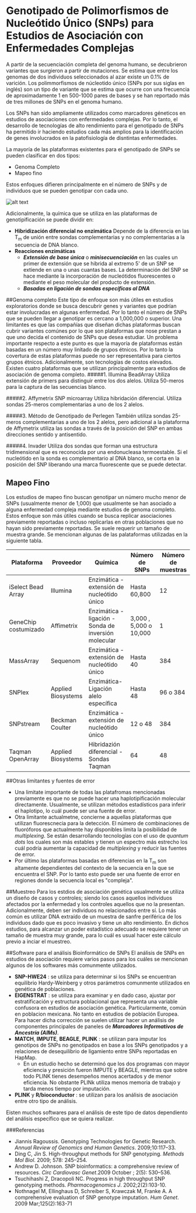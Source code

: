 Genotipado de Polimorfismos de Nucleótido Único (SNPs) para Estudios de Asociación con Enfermedades Complejas
===

A partir de la secuenciación completa del genoma humano, se decubrieron variantes que surgieron a partir de mutaciones. Se estima que entre los genomas de dos individuos seleccionados al azar existe un 0.1% de varición. Los polimmorfismos de núcleotido único (SNPs por sus siglas en inglés) son un tipo de variante que se estima que ocurre con una frecuencia de aproximadamente 1 en 500-1000 pares de bases y se han reportado más de tres millones de SNPs en el genoma humano.

Los SNPs han sido ampliamente utilizados como marcadores géneticos en estudios de asociaciones con enfermedades complejas. Por lo tanto, el desarrollo de tecnologías de alto rendimiento para el genotipado de SNPs ha permitido ir haciendo estudios cada más amplios para la identificación de genes involucrados en la patofisiología de disntintas enfermedades. 

La mayoría de las plataformas existentes para el genotipado de SNPs se pueden clasificar en dos tipos:
- Genoma Completo
- Mapeo fino

Estos enfoques difieren principalmente en el número de SNPs y de individuos que se pueden genotipar con cada uno.

![alt text](https://media.springernature.com/original/springer-static/image/chp%3A10.1007%2F978-1-60327-411-1_16/MediaObjects/978-1-60327-411-1_16_Fig1_HTML.gif "Número de SNPs y de muestras que se pueden genotipar utilizando distintas plataformas")

Adicionalmente, la química que se utiliza en las plataformas de genotipificación se puede dividir en:
- **Hibridización diferencial no enzimática**
Depende de la diferencia en las T<sub>m</sub> de unión entre sondas complementarias y no complementarias a la secuencia de DNA blanco.
- **Reacciones enzimáticas**
	- ***Extensión de base única*** o ***minisecuenciación*** en las cuales un primer de extensión que se hibrida al extremo 5' de un SNP se extiende en una o unas cuantas bases. La determinación del SNP se hace mediante la incorporación de nucleótidos fluorescentes o mediante el peso molecular del producto de extensión.
	- ***Basadas en ligación de sondas específicas al DNA***  

##Genoma completo
Este tipo de enfoque son más útiles en estudios exploratorios donde se busca descubrir genes y variantes que podrían estar involucradas en algunas enfermedad. Por lo tanto el número de SNPs que se pueden llegar a genotipar es cercano a 1,000,000 o superior.
Una limitantes es que las compañías que diseñan dichas plataformas buscan cubrir variantes comúnes por lo que son plataformas que nose prestan a que uno decida el contenido de SNPs que desea estudiar. Un problema importante respecto a este punto es que la mayoría de plataformas están basadas en un número muy linitado de grupos étnicos. Por lo tanto la covertura de estas plataformas puede no ser representativa para ciertos grupos étnicos. Adicionalmente, son tecnologías de costos elevados.
Existen cuatro plataformas que se utilizan principalmente para estudios de asociación de genoma completo.
#####1. Illumina BeadArray
Utiliza extensión de primers para distinguir entre los dos alelos.
Utiliza 50-meros para la captura de las secuencias blanco.

#####2. Affymetrix SNP microarray
Utiliza hibridación diferencial.
Utiliza sondas 25-meros complementarias a uno de los 2 alelos.

#####3. Método de Genotipado de Perlegen
También utiliza sondas 25-meros complementarias a uno de los 2 alelos, pero adicional a la plataforma de Affymetrix utiliza las sondas a través de la posición del SNP en ambas direcciones sentido y antisentido.

#####4. Invader
Utiliza dos sondas que forman una estructura tridimensional que es reconocida por una endonucleasa termoestable. Si el nucleótido en la sonda es complementario al DNA blanco, se corta en la posición del SNP liberando una marca fluorescente que se puede detectar. 

## Mapeo Fino
Los estudios de mapeo fino buscan genotipar un número mucho menor de SNPs (usualmente menor de 1,000) que usualmente se han asociado a alguna enfermedad compleja mediante estudios de genoma completo. Estos enfoque son más útiles cuando se busca replicar asociaciones previamente reportadas o incluso replicarlas en otras poblaciones que no hayan sido previamente reportadas. Se suele requerir un tamaño de muestra grande. Se mencionan algunas de las palataformas utilizadas en la siguiente tabla. 

|Plataforma|Proveedor|Química|Número de SNPs|Número de muestras|
|----------|---------|-------|--------------|------------------|
|iSelect Bead Array|Illumina|Enzimática - extensión de nucleótido único|Hasta 60,800|12|
|GeneChip costumizado|Affimetrix|Enzimática - ligación - Sonda de inversión molecular|3,000 , 5,000 o 10,000|1|
|MassArray|Sequenom|Enzimática - extensión de nucleótido único|Hasta 40|384|
|SNPlex|Applied Biosystems|Enzimática-Ligación alelo específica|Hasta 48|96 o 384|
|SNPstream|Beckman Coulter|Enzimática - extensión de nucleótido único|12 o 48|384|
|Taqman OpenArray|Applied Biosystems|Hibridazión diferencial - Sondas Taqman|64|48|

##Otras limitantes y fuentes de error
- Una limitate importante de todas las platafromas mencionadas previamente es que no se puede hacer una haplotipificación molecular directamente. Usualmente, se utilizan métodos estadísticos para inferir el haplotipo, lo cuál puede ser una fuente de error. 
- Otra limitante actualmetne, concierne a aquellas plataformas que utilizan fluorescnecia para la detección. El número de combinaciones de fluoróforos que actualmente hay disponibles limita la posibilidad de *multiplexing*. Se están desarrollando tecnologías con el uso de *quantum dots* los cuales son más estables y tienen un espectro más estrecho los cuál podría aumentar la capacidad de *multiplexing* y reducir las fuentes de error. 
- Por último las plataformas basadas en diferencias en la T<sub>m</sub> son altamente dependientes del contexto de la secuencia en la que se encuentra el SNP. Por lo tanto esto puede ser una fuente de error en regiones donde la secuencia local es "compleja".

##Muestreo
Para los estdios de asociación genética usualmente se utiliza un diseño de casos y controles; siendo los casos aquellos individuos afectados por la enfermedad y los controles aquellos que no la presentan. Adicionalmente, deben ser individuos no relacionados entre sí. Lo más común es utilizar DNA extraído de un muestra de sanfre periférica de los individuos dado que es poco invasivo y tiene un alto rendimiento. En dichos estudios, para alcanzar un poder estadístico adecuado se requiere tener un tamaño de muestra muy grande, para lo cuál es usual hacer este cálculo previo a inciar el muestreo. 

##Software para el análisis Bioinformático de SNPs
El análisis de SNPs en estudios de asociación requiere varios pasos para los cuáles se mencionan algunos de los softwares más comunmente utilizados. 
- **SNP-HWE24** : se utiliza para determinar si los SNPs se encuentran equilibrio Hardy-Weinberg y otros parámetros comunmente utilizados en genética de poblaciones. 
- **EIGENSTRAT** : se utiliza para examinar y en dado caso, ajustar por estratificación y estructura poblacional que representa una variable confusora en estudios de asociación genética. Particularmente, común en poblacion mexicana. No tanto en estudios de población Europea. Para hacer dicha corrección se suelen utilizar hacer un análisis de componentes principales de paneles de ***Marcadores Informativos de Ancestría (AIMs)***.
- **MATCH**, **IMPUTE**, **BEAGLE**, **PLINK** : se utilizan para imputar los genotipos de SNPs no genotipados en base a los SNPs genotipados y a relaciones de desequilibrio de ligamiento entre SNPs reportadas en HapMap.
	- En un estudio hecho se determinó que los dos programas con mayor eficiencia y presición fueron IMPUTE y BEAGLE, mientras que sobre todo PLINK tienes desempeños menos acertados y de menor eficiencia. No obstante PLINk utiliza menos memoria de trabajo y tarda menos tiempo por imputación.
- **PLINK** y **R/bioconductor** : se utilizan para los análisis de asociación entre otro tipo de análisis.

Eisten muchos softwares para el análisis de este tipo de datos dependiento del análisis específico que se quiera realizar. 


###Referencias
- Jiannis Ragoussis. Genotyping Technologies for Genetic Research. *Annual Review of Genomics and Human Genetics*. 2009;10:117–33.
- Ding C, Jin S. High-throughput methods for SNP genotyping. *Methods Mol Biol*. 2009; 578: 245–254.
- Andrew D. Johnson. SNP bioinformatics: a comprehensive review of resources. *Circ Cardiovasc Genet*.2009 October ; 2(5): 530–536.
- Tsuchihashi Z, Dracopoli NC. Progress in high throughput SNP genotyping methods. *Pharmacogenomics J*. 2002;2(2):103-10.
- Nothnagel M, Ellinghaus D, Schreiber S, Krawczak M, Franke A. A comprehensive evaluation of SNP genotype imputation. *Hum Genet*. 2009 Mar;125(2):163-71